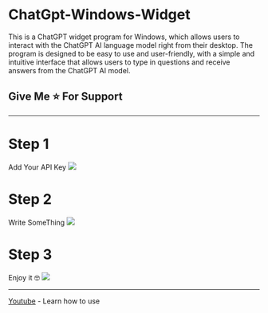 # ChatGpt-Windows-Widget
This is a ChatGPT widget program for Windows, which allows users to interact with the ChatGPT AI language model right from their desktop. The program is designed to be easy to use and user-friendly, with a simple and intuitive interface that allows users to type in questions and receive answers from the ChatGPT AI model.

## Give Me ⭐ For Support
___________________________________________________________

# Step 1
Add Your API Key
<img src="https://cdn.discordapp.com/attachments/880168699787612200/1099998777110179850/api.jpg">

# Step 2
Write SomeThing
<img src="https://cdn.discordapp.com/attachments/880168699787612200/1099998777349263360/wid.jpg">

# Step 3
Enjoy it 🤓
<img src="https://cdn.discordapp.com/attachments/880168699787612200/1099998776892080228/2.jpg">




____________________________________________________________
[Youtube](https://www.youtube.com/watch?v=DwBQ2nc_eK4) - Learn how to use
